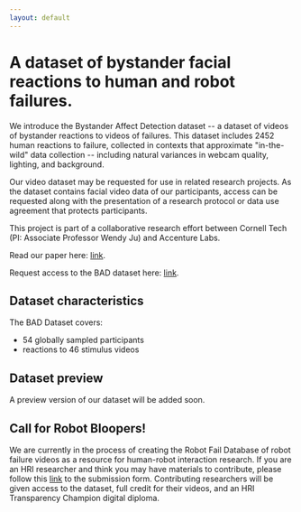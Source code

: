 ```yaml
---
layout: default
---
```

# A dataset of bystander facial reactions to human and robot failures.

We introduce the Bystander Affect Detection dataset -- a dataset of videos of bystander reactions to videos of failures. This dataset includes 2452 human reactions to failure, collected in contexts that approximate "in-the-wild" data collection -- including natural variances in webcam quality, lighting, and background.

Our video dataset may be requested for use in related research projects. As the dataset contains facial video data of our participants, access can be requested along with the presentation of a research protocol or data use agreement that protects participants.  

This project is part of a collaborative research effort between Cornell Tech (PI: Associate Professor Wendy Ju) and Accenture Labs.

Read our paper here: [link](https://arxiv.org/abs/2303.04835).

Request access to the BAD dataset here: [link](https://forms.gle/2h7ZZmeh6vv9w4kb6).

## Dataset characteristics 

The BAD Dataset covers:
* 54 globally sampled participants 
* reactions to 46 stimulus videos 

## Dataset preview

A preview version of our dataset will be added soon.

## Call for Robot Bloopers!

We are currently in the process of creating the Robot Fail Database of robot failure videos as a resource for human-robot interaction research. If you are an HRI researcher and think you may have materials to contribute, please follow this [link](https://forms.gle/iEP3FXBLiTYyiso39) to the submission form. Contributing researchers will be given access to the dataset, full credit for their videos, and an HRI Transparency Champion digital diploma.

